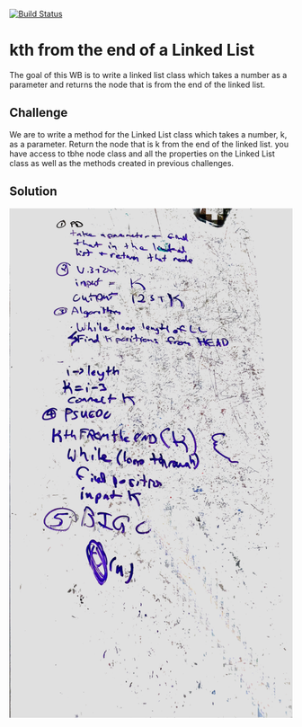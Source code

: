 [![Build Status](https://travis-ci.com/Confalone/data-structures-and-algorithms.svg?branch=master)](https://travis-ci.com/Confalone/data-structures-and-algorithms)

# kth from the end of a Linked List
The goal of this WB is to write a linked list class which takes a number as a parameter and returns the node that is from the end of the linked list.   

## Challenge
We are to write a method for the Linked List class which takes a number, k, as a parameter.  Return the node that is k from the end of the linked list.  you have access to tbhe node class and all the properties on the Linked List class as well as the methods created in previous challenges. 

## Solution
![whiteboard](assets/ll_KfromTheEnd.jpeg)